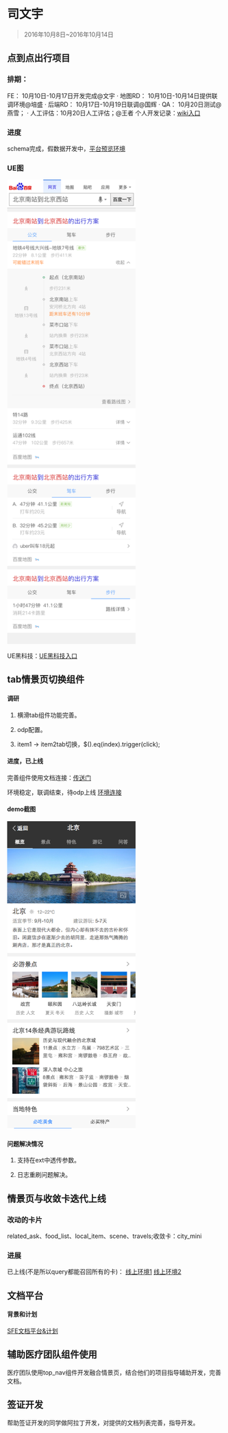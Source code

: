 # 司文宇

> 2016年10月8日~2016年10月14日

## 点到点出行项目

### 排期：  
FE：      10月10日-10月17日开发完成@文宇
·         地图RD： 10月10日-10月14日提供联调环境@培盛
·         后端RD： 10月17日-10月19日联调@国辉
·         QA：     10月20日测试@燕雪；
·         人工评估：10月20日人工评估；@王者
个人开发记录：<a href="http://wiki.baidu.com/pages/viewpage.action?pageId=218071759">wiki入口</a>

### 进度

schema完成，假数据开发中，<a href="https://wwwhttps.baidu.com/s?dev=1&dev_workspace=platform&dev_module=aladdin-wise&dev_tpl=pp_route&dev_path=searchaladdin&dev_tpltype=default&sid=99999&dev_online=0&dev_file=default.xml&dev_fileformat=xml&dev_pos=asResult&wd=%E4%BB%8E%E5%8C%97%E4%BA%AC%E8%A5%BF%E7%AB%99%E5%88%B0%E5%8C%97%E4%BA%AC%E5%8D%97%E7%AB%99&word=%E4%BB%8E%E5%8C%97%E4%BA%AC%E8%A5%BF%E7%AB%99%E5%88%B0%E5%8C%97%E4%BA%AC%E5%8D%97%E7%AB%99">平台预览环境</a>

### UE图

<img src="../2016-10-14/img/siwenyu/p1.png" width='300px'>

UE黑科技：<a href="file:///Users/baidu/Downloads/%E5%B8%82%E5%86%85%E5%87%BA%E8%A1%8C_%E6%A0%87%E6%B3%A8_0929/index.html">UE黑科技入口</a>

## tab情景页切换组件

#### 调研

1. 横滑tab组件功能完善。

1. odp配置。

1. item1 -> item2tab切换，$().eq(index).trigger(click);

#### 进度，已上线

完善组件使用文档连接：<a href="http://sfe.baidu.com/#/阿拉丁/无线网页搜索/js组件/情景页顶部通栏技术方案">传送门</a>

环境稳定，联调结束，待odp上线
<a href="http://cp01-ala-fe-col-2.epc.baidu.com:8003/sf?openapi=1&dspName=iphone&from_sf=1&pd=city&resource_id=4324&word=%E5%8C%97%E4%BA%AC&hide=1&apitn=tangram&top=%7B%22sfhs%22%3A2%7D&ext=%7B%22type%22%3A%22food%22%2C%22tab_name%22%3A%22%E6%A6%82%E8%BF%B0%22%7D">环境连接</a>

#### demo截图

<img src="../2016-09-30/img/siwenyu/p11.png" width='300px'>

#### 问题解决情况

1. 支持在ext中透传参数。 

1. 日志重刷问题解决。


## 情景页与收敛卡迭代上线

### 改动的卡片

related_ask、food_list、local_item、scene、travels;收敛卡：city_mini

### 进展

已上线(不是所以query都能召回所有的卡)：
<a href="https://m.baidu.com/s?word=%E5%8C%97%E4%BA%AC">线上环境1</a>
<a href="https://m.baidu.com/s?word=%E6%B7%84%E5%8D%9A&sid=109912">线上环境2</a>





## 文档平台

#### 背景和计划

<a href="http://wiki.baidu.com/pages/viewpage.action?pageId=210385547">SFE文档平台&计划</a>


## 辅助医疗团队组件使用

医疗团队使用top_nav组件开发融合情景页，结合他们的项目指导辅助开发，完善文档。


## 签证开发

帮助签证开发的同学做阿拉丁开发，对提供的文档列表完善，指导开发。



















